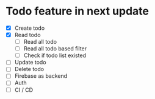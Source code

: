# Todo feature in next update

- [x] Create todo
- [x] Read todo
  - [ ] Read all todo
  - [ ] Read all todo based filter
  - [ ] Check if todo list existed
- [ ] Update todo
- [ ] Delete todo
- [ ] Firebase as backend
- [ ] Auth
- [ ] CI / CD
